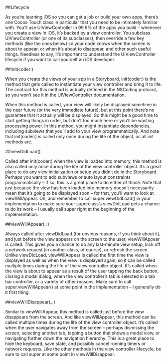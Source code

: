 
##Lifecycle

As you’re learning iOS so you can get a job or build your own apps, there’s one Cocoa Touch class in particular that you need to be intimately familiar with. You’ll use UIViewController in 99.9% of the apps you build – whenever you create a view in iOS, it’s backed by a view controller. You subclass UIViewController (or one of its subclasses), then override a few key methods (like the ones below) so your code knows when the screen is about to appear, or when it’s about to disappear, and other such useful things. Needless to say, it’s important to understand the UIViewController lifecycle if you want to call yourself an iOS developer.

##init(coder:)

When you create the views of your app in a Storyboard, init(coder:) is the method that gets called to instantiate your view controller and bring it to life. The contract for this method is actually defined in the NSCoding protocol, so you won’t see it in the UIViewController documentation.

When this method is called, your view will likely be displayed sometime in the near future (or the very immediate future), but at this point there’s no guarantee that it actually will be displayed. So this might be a good time to start getting things in order, but don’t too much here or you’ll be wasting processing power. In this method, you might instantiate dependencies, including subviews that you’ll add to your view programmatically. And note that init(coder:) is called only once during the life of the object, as all init methods are.

##viewDidLoad()

Called after init(coder:) when the view is loaded into memory, this method is also called only once during the life of the view controller object. It’s a great place to do any view initialization or setup you didn’t do in the Storyboard. Perhaps you want to add subviews or auto layout constraints programmatically – if so, this is a great place to do either of those. Note that just because the view has been loaded into memory doesn’t necessarily mean that it’s going to be displayed soon – for that, you’ll want to look at viewWillAppear. Oh, and remember to call super.viewDidLoad() in your implementation to make sure your superclass’s viewDidLoad gets a chance to do its work – I usually call super right at the beginning of the implementation.

##viewWillAppear(_:)

Always called after viewDidLoad (for obvious reasons, if you think about it), and just before the view appears on the screen to the user, viewWillAppear is called. This gives you a chance to do any last-minute view setup, kick off a network request (in another class, of course), or refresh the screen. Unlike viewDidLoad, viewWillAppear is called the first time the view is displayed as well as when the view is displayed again, so it can be called multiple times during the life of the view controller object. It’s called when the view is about to appear as a result of the user tapping the back button, closing a modal dialog, when the view controller’s tab is selected in a tab bar controller, or a variety of other reasons. Make sure to call super.viewWillAppear() at some point in the implementation – I generally do it first thing.

##viewWillDisappear(_:)

Similar to viewWillAppear, this method is called just before the view disappears from the screen. And like viewWillAppear, this method can be called multiple times during the life of the view controller object. It’s called when the user navigates away from the screen – perhaps dismissing the screen, selecting another tab, tapping a button that shows a modal view, or navigating further down the navigation hierarchy. This is a great place to hide the keyboard, save state, and possibly cancel running timers or network requests. Like the other methods in the view controller lifecycle, be sure to call super at some point in 
viewWillDisappear.

